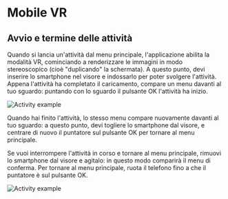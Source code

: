 # Mobile VR

## Avvio e termine delle attività

Quando si lancia un'attività dal menu principale, l'applicazione abilita la modalità VR,
cominciando a renderizzare le immagini in modo stereoscopico (cioè "duplicando" la schermata).
A questo punto, devi inserire lo smartphone nel visore e indossarlo per poter svolgere l'attività.
Appena l'attività ha completato il caricamento, compare un menu davanti al tuo sguardo:
puntando con lo sguardo il pulsante OK l'attività ha inizio.

![Activity example](/images/activity-mobile1.jpg)

Quando hai finito l'attività, lo stesso menu compare nuovamente davanti al tuo sguardo:
a questo punto, devi togliere lo smartphone dal visore, e centrare di nuovo il puntatore sul pulsante OK
per tornare al menu principale.

Se vuoi interrompere l'attività in corso e tornare al menu principale, rimuovi lo smartphone dal visore e agitalo:
in questo modo comparirà il menu di conferma. Per tornare al menu principale, ruota il telefono fino a che il puntatore
è sul pulsante OK.

![Activity example](/images/activity-mobile2.jpg)
